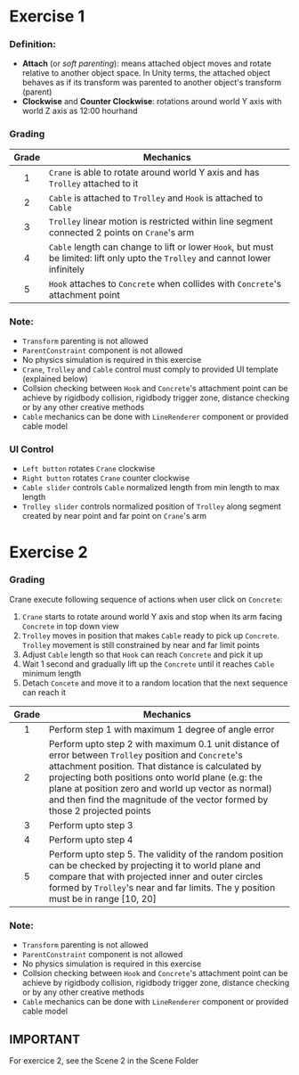 # Exercise 1

### Definition:

* **Attach** (or *soft parenting*): means attached object moves and rotate relative to another object space. In Unity terms, the attached object behaves as if its transform was parented to another object's transform (parent)
* **Clockwise** and **Counter Clockwise**: rotations around world Y axis with world Z axis as 12:00 hourhand

### Grading
| Grade | Mechanics |
| :---: | ------------- |
| 1 | `Crane` is able to rotate around world Y axis and has `Trolley` attached to it |
| 2 | `Cable` is attached to `Trolley` and `Hook` is attached to `Cable` |
| 3 | `Trolley` linear motion is restricted within line segment connected 2 points on `Crane`'s arm |
| 4 | `Cable` length can change to lift or lower `Hook`, but must be limited: lift only upto the `Trolley` and cannot lower infinitely |
| 5 | `Hook` attaches to `Concrete` when collides with `Concrete`'s attachment point |

### Note:
* `Transform` parenting is not allowed
* `ParentConstraint` component is not allowed
* No physics simulation is required in this exercise
* `Crane`, `Trolley` and `Cable` control must comply to provided UI template (explained below)
* Collsion checking between `Hook` and `Concrete`'s attachment point can be achieve by rigidbody collision, rigidbody trigger zone, distance checking or by any other creative methods
* `Cable` mechanics can be done with `LineRenderer` component or provided cable model

### UI Control
* `Left button` rotates `Crane` clockwise
* `Right button` rotates `Crane` counter clockwise
* `Cable slider` controls `Cable` normalized length from min length to max length 
* `Trolley slider` controls normalized position of `Trolley` along segment created by near point and far point on `Crane`'s arm

# Exercise 2
### Grading

Crane execute following sequence of actions when user click on `Concrete`:

1. `Crane` starts to rotate around world Y axis and stop when its arm facing `Concrete` in top down view
2. `Trolley` moves in position that makes `Cable` ready to pick up `Concrete`. `Trolley` movement is still constrained by near and far limit points
3. Adjust `Cable` length so that `Hook` can reach `Concrete` and pick it up
4. Wait 1 second and gradually lift up the `Concrete` until it reaches `Cable` minimum length
5. Detach `Concete` and move it to a random location that the next sequence can reach it

| Grade | Mechanics |
| :---: | ------------- |
| 1 | Perform step 1 with maximum 1 degree of angle error |
| 2 | Perform upto step 2 with maximum 0.1 unit distance of error between `Trolley` position and `Concrete`'s attachment position. That distance is calculated by projecting both positions onto world plane (e.g: the plane at position zero and world up vector as normal) and then find the magnitude of the vector formed by those 2 projected points |
| 3 | Perform upto step 3 |
| 4 | Perform upto step 4 |
| 5 | Perform upto step 5. The validity of the random position can be checked by projecting it to world plane and compare that with projected inner and outer circles formed by `Trolley`'s near and far limits. The y position must be in range [10, 20]

### Note:
* `Transform` parenting is not allowed
* `ParentConstraint` component is not allowed
* No physics simulation is required in this exercise
* Collsion checking between `Hook` and `Concrete`'s attachment point can be achieve by rigidbody collision, rigidbody trigger zone, distance checking or by any other creative methods
* `Cable` mechanics can be done with `LineRenderer` component or provided cable model

## IMPORTANT

For exercice 2, see the Scene 2 in the Scene Folder
